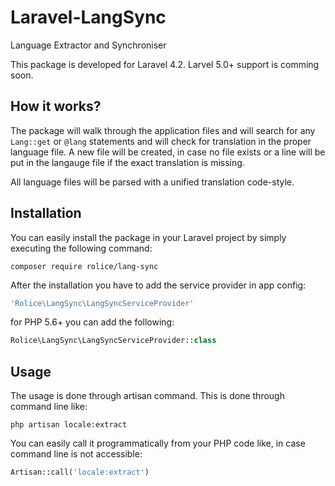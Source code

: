 # Laravel-LangSync
Language Extractor and Synchroniser

This package is developed for Laravel 4.2. Larvel 5.0+ support is comming soon.

## How it works?
The package will walk through the application files and will search for any `Lang::get` or `@lang` statements and will check for translation in the proper language file. A new file will be created, in case no file exists or a line will be put in the langauge file if the exact translation is missing.

All language files will be parsed with a unified translation code-style.

## Installation
You can easily install the package in your Laravel project by simply executing the following command:

`composer require rolice/lang-sync`

After the installation you have to add the service provider in app config:

```php
'Rolice\LangSync\LangSyncServiceProvider'
```

for PHP 5.6+ you can add the following:

```php
Rolice\LangSync\LangSyncServiceProvider::class
```

## Usage
The usage is done through artisan command. This is done through command line like:

`php artisan locale:extract`

You can easily call it programmatically from your PHP code like, in case command line is not accessible:

```php
Artisan::call('locale:extract')
```

